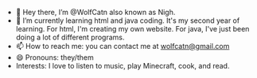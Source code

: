 - 👋 Hey there, I’m @WolfCatn also known as Nigh.
- 🌱 I’m currently learning html and java coding. It's my second year of learning. For html, I'm creating my own website. For java, I've just been doing a lot of different programs.
- 📫 How to reach me: you can contact me at wolfcatn@gmail.com
- 😄 Pronouns: they/them
- Interests: I love to listen to music, play Minecraft, cook, and read.

<!---
WolfCatn/WolfCatn is a ✨ special ✨ repository because its `README.md` (this file) appears on your GitHub profile.
You can click the Preview link to take a look at your changes.
--->
